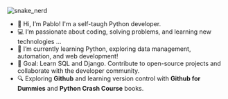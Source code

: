 ![snake_nerd](https://github.com/user-attachments/assets/75085ab3-9a06-4f8e-a5eb-3f59c686c2d8)

- 👋 Hi, I’m Pablo! I'm a self-taugh Python developer.
- 💻 I’m passionate about coding, solving problems, and learning new technologies ...
- 🐍 I’m currently learning Python, exploring data management, automation, and web development!
- 🧠 Goal: Learn SQL and Django. Contribute to open-source projects and collaborate with the developer community.
- 🔍 Exploring **Github** and learning version control with **Github for Dummies** and **Python Crash Course** books.
<!---
pablo727/pablo727 is a ✨ special ✨ repository because its `README.md` (this file) appears on your GitHub profile.
You can click the Preview link to take a look at your changes.
--->
